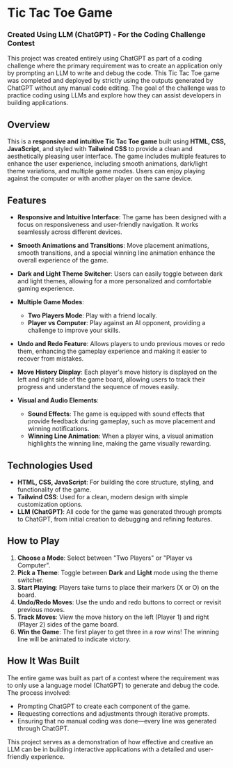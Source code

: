 # Tic Tac Toe Game

### Created Using LLM (ChatGPT) - For the Coding Challenge Contest

This project was created entirely using ChatGPT as part of a coding challenge where the primary requirement was to create an application only by prompting an LLM to write and debug the code. This Tic Tac Toe game was completed and deployed by strictly using the outputs generated by ChatGPT without any manual code editing. The goal of the challenge was to practice coding using LLMs and explore how they can assist developers in building applications.

## Overview

This is a **responsive and intuitive Tic Tac Toe game** built using **HTML, CSS, JavaScript**, and styled with **Tailwind CSS** to provide a clean and aesthetically pleasing user interface. The game includes multiple features to enhance the user experience, including smooth animations, dark/light theme variations, and multiple game modes. Users can enjoy playing against the computer or with another player on the same device.

## Features

- **Responsive and Intuitive Interface**: The game has been designed with a focus on responsiveness and user-friendly navigation. It works seamlessly across different devices.

- **Smooth Animations and Transitions**: Move placement animations, smooth transitions, and a special winning line animation enhance the overall experience of the game.

- **Dark and Light Theme Switcher**: Users can easily toggle between dark and light themes, allowing for a more personalized and comfortable gaming experience.

- **Multiple Game Modes**:
  - **Two Players Mode**: Play with a friend locally.
  - **Player vs Computer**: Play against an AI opponent, providing a challenge to improve your skills.

- **Undo and Redo Feature**: Allows players to undo previous moves or redo them, enhancing the gameplay experience and making it easier to recover from mistakes.

- **Move History Display**: Each player's move history is displayed on the left and right side of the game board, allowing users to track their progress and understand the sequence of moves easily.

- **Visual and Audio Elements**:
  - **Sound Effects**: The game is equipped with sound effects that provide feedback during gameplay, such as move placement and winning notifications.
  - **Winning Line Animation**: When a player wins, a visual animation highlights the winning line, making the game visually rewarding.

## Technologies Used

- **HTML, CSS, JavaScript**: For building the core structure, styling, and functionality of the game.
- **Tailwind CSS**: Used for a clean, modern design with simple customization options.
- **LLM (ChatGPT)**: All code for the game was generated through prompts to ChatGPT, from initial creation to debugging and refining features.

## How to Play

1. **Choose a Mode**: Select between "Two Players" or "Player vs Computer".
2. **Pick a Theme**: Toggle between **Dark** and **Light** mode using the theme switcher.
3. **Start Playing**: Players take turns to place their markers (X or O) on the board.
4. **Undo/Redo Moves**: Use the undo and redo buttons to correct or revisit previous moves.
5. **Track Moves**: View the move history on the left (Player 1) and right (Player 2) sides of the game board.
6. **Win the Game**: The first player to get three in a row wins! The winning line will be animated to indicate victory.

## How It Was Built

The entire game was built as part of a contest where the requirement was to only use a language model (ChatGPT) to generate and debug the code. The process involved:
- Prompting ChatGPT to create each component of the game.
- Requesting corrections and adjustments through iterative prompts.
- Ensuring that no manual coding was done—every line was generated through ChatGPT.

This project serves as a demonstration of how effective and creative an LLM can be in building interactive applications with a detailed and user-friendly experience.
